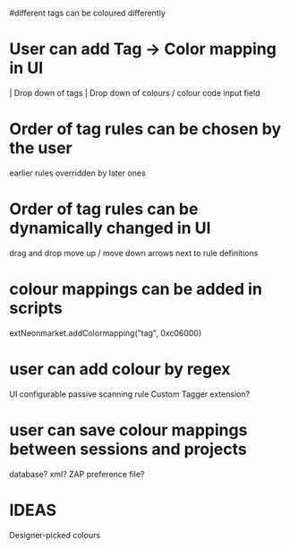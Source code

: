 #different tags can be coloured differently

# User can add Tag -> Color mapping in UI
| Drop down of tags | Drop down of colours / colour code input field

# Order of tag rules can be chosen by the user
earlier rules overridden by later ones

# Order of tag rules can be dynamically changed in UI
drag and drop
move up / move down arrows next to rule definitions

# colour mappings can be added in scripts
extNeonmarket.addColormapping("tag", 0xc06000)

# user can add colour by regex
UI configurable passive scanning rule
Custom Tagger extension?

# user can save colour mappings between sessions and projects
database?
xml?
ZAP preference file?

IDEAS
=====
Designer-picked colours
